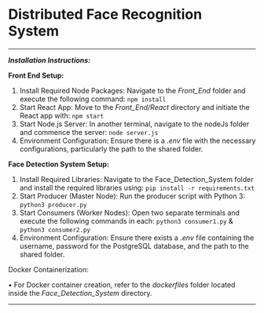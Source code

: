 # Distributed Face Recognition System
______________
***Installation Instructions:***

**Front End Setup:**
1.	Install Required Node Packages:
Navigate to the *Front_End* folder and execute the following command:
	```npm install```
2.	Start React App:
Move to the *Front_End/React* directory and initiate the React app with:
	```npm start```
3.	Start Node.js Server:
In another terminal, navigate to the nodeJs folder and commence the server:
	```node server.js```
4.	Environment Configuration:
Ensure there is a *.env* file with the necessary configurations, particularly the path to the shared folder.

**Face Detection System Setup:**
1.	Install Required Libraries:
Navigate to the Face_Detection_System folder and install the required libraries using:
	```pip install -r requirements.txt```
2.	Start Producer (Master Node):
Run the producer script with Python 3:
	``` python3 producer.py ```
3.	Start Consumers (Worker Nodes):
Open two separate terminals and execute the following commands in each:
	``` python3 consumer1.py ``` & ``` python3 consumer2.py ```
4.	Environment Configuration:
Ensure there exists a *.env* file containing the username, password for the PostgreSQL database, and the path to the shared folder.

Docker Containerization:

•	For Docker container creation, refer to the *dockerfiles* folder located inside the *Face_Detection_System* directory.
______________
